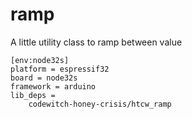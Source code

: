 # ramp

A little utility class to ramp between value

```
[env:node32s]
platform = espressif32
board = node32s
framework = arduino
lib_deps = 
	codewitch-honey-crisis/htcw_ramp
```